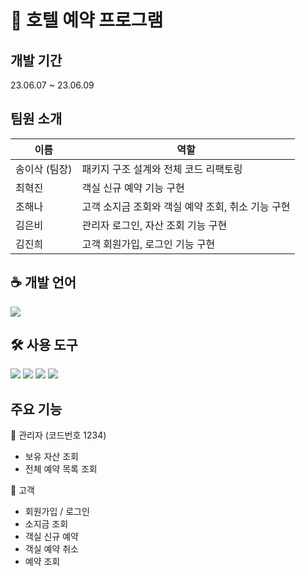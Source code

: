 # 🏨 호텔 예약 프로그램

## 개발 기간
23.06.07 ~ 23.06.09

## 팀원 소개
|이름|역할|
|---|-------|
|송이삭 (팀장)|패키지 구조 설계와 전체 코드 리팩토링|
|최혁진|객실 신규 예약 기능 구현|
|조해나|고객 소지금 조회와 객실 예약 조회, 취소 기능 구현|
|김은비|관리자 로그인, 자산 조회 기능 구현|
|김진희|고객 회원가입, 로그인 기능 구현|

## ☕️ 개발 언어
<img src="https://img.shields.io/badge/java-007396?style=for-the-badge&logo=java&logoColor=white">

## 🛠️ 사용 도구
<div>
  <img src="https://img.shields.io/badge/git-F05032?style=for-the-badge&logo=git&logoColor=white">
  <img src="https://img.shields.io/badge/github-181717?style=for-the-badge&logo=github&logoColor=white">
  <img src="https://img.shields.io/badge/intellij idea-6B57FF?style=for-the-badge&logo=intellij idea&logoColor=white">
  <img src="https://img.shields.io/badge/slack-4A154B?style=for-the-badge&logo=slack&logoColor=white">
</div>

## 주요 기능
📌 관리자 (코드번호 1234)
  -  보유 자산 조회
  -  전체 예약 목록 조회

📌 고객
  - 회원가입 / 로그인
  - 소지금 조회
  - 객실 신규 예약
  - 객실 예약 취소
  - 예약 조회
  
